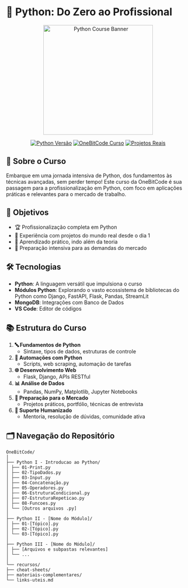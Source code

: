 # 🐍 Python: Do Zero ao Profissional

<div align="center">
  <img src="https://onebitcode.com/assets/pro/img/formacao-py.jpg" alt="Python Course Banner" width="300">
</div>

<p align="center">
  <a href="https://www.python.org/downloads/"><img src="https://img.shields.io/badge/Python-3.9%2B-blue?style=for-the-badge&logo=python" alt="Python Versão"></a>
  <a href="https://onebitcode.com/python"><img src="https://img.shields.io/badge/OneBitCode-Curso-orange?style=for-the-badge" alt="OneBitCode Curso"></a>
  <a href="#"><img src="https://img.shields.io/badge/Projetos-Reais-green?style=for-the-badge" alt="Projetos Reais"></a>
</p>

## 🚀 Sobre o Curso

Embarque em uma jornada intensiva de Python, dos fundamentos às técnicas avançadas, sem perder tempo! Este curso da OneBitCode é sua passagem para a profissionalização em Python, com foco em aplicações práticas e relevantes para o mercado de trabalho.

## 🎯 Objetivos

- 🏆 Profissionalização completa em Python
- 💼 Experiência com projetos do mundo real desde o dia 1
- 🧠 Aprendizado prático, indo além da teoria
- 🌟 Preparação intensiva para as demandas do mercado

## 🛠 Tecnologias

- **Python**: A linguagem versátil que impulsiona o curso
- **Módulos Python**: Explorando o vasto ecossistema de bibliotecas do Python como Django, FastAPI, Flask, Pandas, StreamLit
- **MongoDB**: Integrações com Banco de Dados
- **VS Code**: Editor de códigos

## 📚 Estrutura do Curso

1. **🔤 Fundamentos de Python**
   - Sintaxe, tipos de dados, estruturas de controle
2. **🤖 Automações com Python**
   - Scripts, web scraping, automação de tarefas
3. **🌐 Desenvolvimento Web**
   - Flask, Django, APIs RESTful
4. **📊 Análise de Dados**
   - Pandas, NumPy, Matplotlib, Jupyter Notebooks
5. **💼 Preparação para o Mercado**
   - Projetos práticos, portfólio, técnicas de entrevista
6. **👥 Suporte Humanizado**
   - Mentoria, resolução de dúvidas, comunidade ativa

## 🗂 Navegação do Repositório
```
OneBitCode/
│
├── Python I - Introducao ao Python/
│ ├── 01-Print.py
│ ├── 02-TipoDados.py
│ ├── 03-Input.py
│ ├── 04-Concatenação.py
│ ├── 05-Operadores.py
│ ├── 06-EstruturaCondicional.py
│ ├── 07-EstruturaRepeticao.py
│ ├── 08-Funcoes.py
│ └── [Outros arquivos .py]
│
├── Python II - [Nome do Módulo]/
│ ├── 01-[Tópico].py
│ ├── 02-[Tópico].py
│ └── 03-[Tópico].py
│
├── Python III - [Nome do Módulo]/
│ ├── [Arquivos e subpastas relevantes]
│ └── ...
│
└── recursos/
├── cheat-sheets/
├── materiais-complementares/
└── links-uteis.md
```
